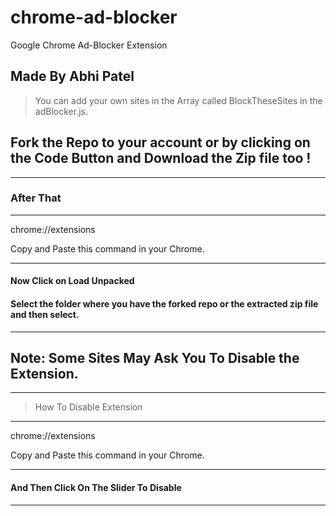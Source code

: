 # chrome-ad-blocker
Google Chrome Ad-Blocker Extension

## Made By Abhi Patel

> You can add your own sites in the Array called BlockTheseSites in the adBlocker.js.

## Fork the Repo to your account or by clicking on the Code Button and Download the Zip file too !

---

### After That

---

chrome://extensions

Copy and Paste this command in your Chrome.


---

#### Now Click on Load Unpacked

#### Select the folder where you have the forked repo or the extracted zip file and then select.

---

## Note: Some Sites May Ask You To Disable the Extension.

---

> How To Disable Extension

---

chrome://extensions

Copy and Paste this command in your Chrome.

---

#### And Then Click On The Slider To Disable

---

### 